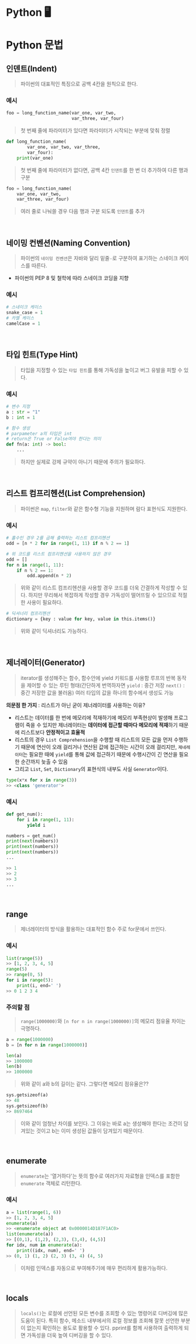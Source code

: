 # Python 🖥️

# Python 문법

## 인덴트(Indent)
> 파이썬의 대표적인 특징으로 공백 4칸을 원칙으로 한다.

### 예시
```python
foo = long_function_name(var_one, var_two,
                         var_three, var_four)
```
> 첫 번째 줄에 파라미터가 있다면 파라미터가 시작되는 부분에 맞춰 정렬

```python
def long_function_name(
        var_one, var_two, var_three,
        var_four):
    print(var_one)
```
> 첫 번째 줄에 파라미터가 없다면, 공백 4칸 `인덴트`를 한 번 더 추가하여 다른 행과 구분

```python
foo = long_function_name(
    var_one, var_two,
    var_three, var_four)
```
> 여러 줄로 나눠쓸 경우 다음 행과 구분 되도록 `인덴트`를 추가
<br>

## 네이밍 컨벤션(Naming Convention)
> 파이썬의 `네이밍 컨벤션`은 자바와 달리 밑줄`-`로 구분하여 표기하는 스네이크 케이스를 따른다.
- 파이썬의 PEP 8 및 철학에 따라 스네이크 코딩을 지향

### 예시
```python
# 스네이크 케이스
snake_case = 1
# 카멜 케이스
camelCase = 1
```
<br>

## 타입 힌트(Type Hint)
> 타입을 지정할 수 있는 `타입 힌트`를 통해 가독성을 높이고 버그 유발을 피할 수 있다.

### 예시
```python
# 변수 지정
a : str = "1"
b : int = 1

# 함수 생성
# parpameter a의 타입은 int
# return은 True or False여야 한다는 의미
def fn(a: int) -> bool:
    ...
```
> 하지만 실제로 강제 규약이 아니기 때문에 주의가 필요하다.
<br>

## 리스트 컴프리헨션(List Comprehension)
> 파이썬은 `map`, `filter`와 같은 함수형 기능을 지원하며 람다 표현식도 지원한다.

### 예시
```python
# 홀수인 경우 2를 곱해 출력하는 리스트 컴프리헨션 
odd = [n * 2 for in range(1, 11) if n % 2 == 1]

# 위 코드를 리스트 컴프리헨션을 사용하지 않은 경우
odd = []
for n in range(1, 11):
    if n % 2 == 1:
        odd.append(n * 2)
```
> 위와 같이 리스트 컴프리헨션을 사용할 경우 코드를 더욱 간결하게 작성할 수 있다.
> 하지만 무리해서 복잡하게 작성할 경우 가독성이 떨어뜨릴 수 있으므로 적절한 사용이 필요하다.

```python
# 딕셔너리 컴프리헨션
dictionary = {key : value for key, value in this.items()}
```
> 위와 같이 딕셔너리도 가능하다.
<br>

## 제너레이터(Generator)
> iterator를 생성해주는 함수, 함수안에 yield 키워드를 사용함
> 루프의 반복 동작을 제어할 수 있는 루틴 형태(간단하게 번역하자면 `yield` : 중간 저장 `next()` : 중간 저장한 값을 불러옴)
> 여러 타입의 값을 하나의 함수에서 생성도 가능

**의문점 한 가지** : 리스트가 아닌 굳이 제너레이터를 사용하는 이유?
- 리스트는 데이터를 한 번에 메모리에 적재하기에 메모리 부족현상이 발생해 프로그램이 죽을 수 있지만 제너레이터는 **데이터에 접근할 때마다 메모리에 적재**하기 때문에 리스트보다 **안정적이고 효율적**
- 리스트의 경우 `List Comprehension`을 수행할 때 리스트의 모든 값을 먼저 수행하기 때문에 연산이 오래 걸리거나 연산된 값에 접근하는 시간이 오래 걸리지만, `제네레이터`는 필요한 때에 `yield`를 통해 값에 접근하기 때문에 수행시간이 긴 연산을 필요한 순간까지 늦출 수 있음
- 그리고 `List`, `Set`, `Dictionary`의 표현식의 내부도 사실 `Generator`이다.
```python
type(x*x for x in range(3))
>> <class 'generator'> 
```

### 예시
```python
def get_num():
    for i in range(1, 11):
        yield i

numbers = get_num()
print(next(numbers))
print(next(numbers))
print(next(numbers))
...

>> 1
>> 2
>> 3
...
```
<br>

## range
> 제너레이터의 방식을 활용하는 대표적인 함수 
> 주로 for문에서 쓰인다.

### 예시
```python
list(range(5))
>> [1, 2, 3, 4, 5]
range(5)
>> range(0, 5)
for i in range(5):
    print(i, end=' ')
>> 0 1 2 3 4
```

### 주의할 점
> `range(1000000)`와 `[n for n in range(1000000)]`의 메모리 점유율 차이는 극명하다.
```python
a = range(1000000)
b = [n for n in range(1000000)]

len(a)
>> 1000000
len(b)
>> 1000000
```
> 위와 같이 a와 b의 길이는 같다. 그렇다면 메모리 점유율은??
```python
sys.getsizeof(a)
>> 48 
sys.getsizeof(b)
>> 8697464
```
> 이와 같이 엄청난 차이를 보인다.
> 그 이유는 바로 a는 생성해야 한다는 조건이 담겨있는 것이고 b는 이미 생성된 값들이 담겨있기 때문이다.
<br>

## enumerate
> `enumerate`는 '열거하다'는 뜻의 함수로 여러가지 자료형을 인덱스를 포함한 `enumerate` 객체로 리턴한다.

### 예시
```python
a = list(range(1, 6))
>> [1, 2, 3, 4, 5]
enumerate(a)
>> <enumerate object at 0x0000014D187F1AC0>
list(enumerate(a))
>> [(0,1), (1,2), (2,3), (3,4), (4,5)]
for idx, num in enumerate(a):
    print((idx, num), end=' ')
>> (0, 1) (1, 2) (2, 3) (3, 4) (4, 5)
```
> 이처럼 인덱스를 자동으로 부여해주기에 매우 편리하게 활용가능하다.
<br>

## locals
> `locals()`는 로컬에 선언된 모든 변수를 조회할 수 있는 명령어로 디버깅에 많은 도움이 된다.
> 특히 함수, 메소드 내부에서의 로컬 정보를 조회해 잘못 선언한 부분이 없는지 확인하는 용도로 활용할 수 있다.
> pprint를 함께 사용하여 출력하게 되면 가독성을 더욱 높여 디버깅을 할 수 있다.